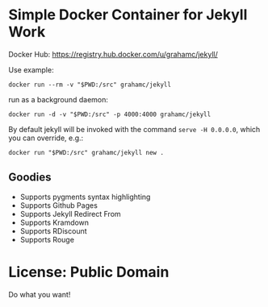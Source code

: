 # Simple Docker Container for Jekyll Work

Docker Hub: <https://registry.hub.docker.com/u/grahamc/jekyll/>

Use example:

    docker run --rm -v "$PWD:/src" grahamc/jekyll

run as a background daemon:

    docker run -d -v "$PWD:/src" -p 4000:4000 grahamc/jekyll

By default jekyll will be invoked with the command `serve -H 0.0.0.0`, which you can override, e.g.:

    docker run "$PWD:/src" grahamc/jekyll new .


## Goodies
 - Supports pygments syntax highlighting
 - Supports Github Pages
 - Supports Jekyll Redirect From
 - Supports Kramdown
 - Supports RDiscount
 - Supports Rouge


# License: Public Domain

Do what you want!
